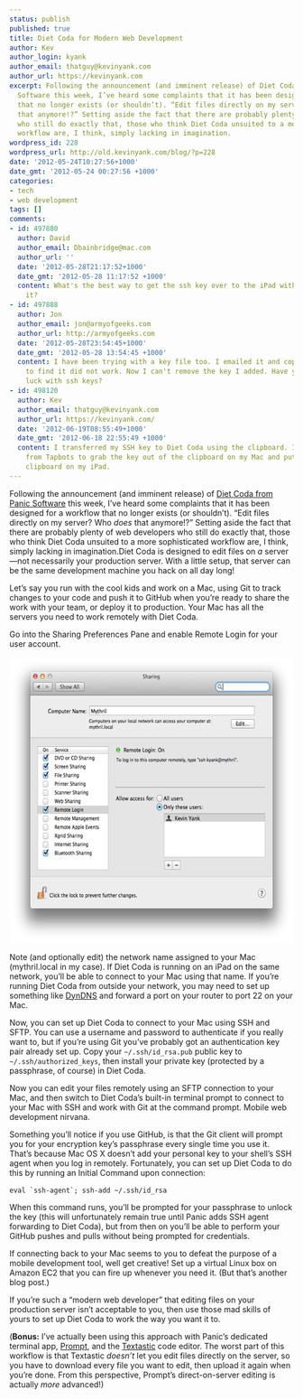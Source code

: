 ```yaml
---
status: publish
published: true
title: Diet Coda for Modern Web Development
author: Kev
author_login: kyank
author_email: thatguy@kevinyank.com
author_url: https://kevinyank.com
excerpt: Following the announcement (and imminent release) of Diet Coda from Panic
  Software this week, I’ve heard some complaints that it has been designed for a workflow
  that no longer exists (or shouldn’t). “Edit files directly on my server? Who *does*
  that anymore!?” Setting aside the fact that there are probably plenty of web developers
  who still do exactly that, those who think Diet Coda unsuited to a more sophisticated
  workflow are, I think, simply lacking in imagination.
wordpress_id: 228
wordpress_url: http://old.kevinyank.com/blog/?p=228
date: '2012-05-24T10:27:56+1000'
date_gmt: '2012-05-24 00:27:56 +1000'
categories:
- tech
- web development
tags: []
comments:
- id: 497880
  author: David
  author_email: Dbainbridge@mac.com
  author_url: ''
  date: '2012-05-28T21:17:52+1000'
  date_gmt: '2012-05-28 11:17:52 +1000'
  content: What's the best way to get the ssh key over to the iPad without emailing
    it?
- id: 497888
  author: Jon
  author_email: jon@armyofgeeks.com
  author_url: http://armyofgeeks.com
  date: '2012-05-28T23:54:45+1000'
  date_gmt: '2012-05-28 13:54:45 +1000'
  content: I have been trying with a key file too. I emailed it and copied it over
    to find it did not work. Now I can't remove the key I added. Have you had any
    luck with ssh keys?
- id: 498120
  author: Kev
  author_email: thatguy@kevinyank.com
  author_url: https://kevinyank.com/
  date: '2012-06-19T08:55:49+1000'
  date_gmt: '2012-06-18 22:55:49 +1000'
  content: I transferred my SSH key to Diet Coda using the clipboard. I used PasteBot
    from Tapbots to grab the key out of the clipboard on my Mac and put it in the
    clipboard on my iPad.
---
```

<p>Following the announcement (and imminent release) of <a href="http://panic.com/dietcoda/">Diet Coda from Panic Software</a> this week, I’ve heard some complaints that it has been designed for a workflow that no longer exists (or shouldn’t). “Edit files directly on my server? Who <em>does</em> that anymore!?” Setting aside the fact that there are probably plenty of web developers who still do exactly that, those who think Diet Coda unsuited to a more sophisticated workflow are, I think, simply lacking in imagination.<a id="more"></a><a id="more-228"></a>Diet Coda is designed to edit files on <em>a</em> server—not necessarily your production server. With a little setup, that server can be the same development machine you hack on all day long!</p>
<p>Let’s say you run with the cool kids and work on a Mac, using Git to track changes to your code and push it to GitHub when you’re ready to share the work with your team, or deploy it to production. Your Mac has all the servers you need to work remotely with Diet Coda.</p>
<p>Go into the Sharing Preferences Pane and enable Remote Login for your user account.</p>
<p><img src="/assets/wp-content/uploads/2012/05/codasharingprefs.png" alt="screenshot of the Sharing Preferences Pane" border="0" width="600" height="507"></p>
<p>Note (and optionally edit) the network name assigned to your Mac (mythril.local in my case). If Diet Coda is running on an iPad on the same network, you’ll be able to connect to your Mac using that name. If you’re running Diet Coda from outside your network, you may need to set up something like <a href="http://dyn.com/dns/">DynDNS</a> and forward a port on your router to port 22 on your Mac.</p>
<p>Now, you can set up Diet Coda to connect to your Mac using SSH and SFTP. You can use a username and password to authenticate if you really want to, but if you’re using Git you’ve probably got an authentication key pair already set up. Copy your <code>~/.ssh/id_rsa.pub</code> public key to <code>~/.ssh/authorized_keys</code>, then install your private key (protected by a passphrase, of course) in Diet Coda.</p>
<p>Now you can edit your files remotely using an SFTP connection to your Mac, and then switch to Diet Coda’s built-in terminal prompt to connect to your Mac with SSH and work with Git at the command prompt. Mobile web development nirvana.</p>
<p>Something you’ll notice if you use GitHub, is that the Git client will prompt you for your encryption key’s passphrase every single time you use it. That’s because Mac OS X doesn’t add your personal key to your shell’s SSH agent when you log in remotely. Fortunately, you can set up Diet Coda to do this by running an Initial Command upon connection:</p>
<pre><code>eval `ssh-agent`; ssh-add ~/.ssh/id_rsa
</code></pre>
<p>When this command runs, you’ll be prompted for your passphrase to unlock the key (this will unfortunately remain true until Panic adds SSH agent forwarding to Diet Coda), but from then on you’ll be able to perform your GitHub pushes and pulls without being prompted for credentials.</p>
<p>If connecting back to your Mac seems to you to defeat the purpose of a mobile development tool, well get creative! Set up a virtual Linux box on Amazon EC2 that you can fire up whenever you need it. (But that’s another blog post.)</p>
<p>If you’re such a “modern web developer” that editing files on your production server isn’t acceptable to you, then use those mad skills of yours to set up Diet Coda to work the way you want it to.</p>
<p>(<strong>Bonus:</strong> I’ve actually been using this approach with Panic’s dedicated terminal app, <a href="http://panic.com/prompt/">Prompt</a>, and the <a href="http://www.textasticapp.com/">Textastic</a> code editor. The worst part of this workflow is that Textastic <em>doesn’t</em> let you edit files directly on the server, so you have to download every file you want to edit, then upload it again when you’re done. From this perspective, Prompt’s direct-on-server editing is actually <em>more</em> advanced!)</p>
